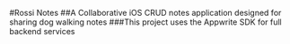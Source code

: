 #Rossi Notes
##A Collaborative iOS CRUD notes application designed for sharing dog walking notes
###This project uses the Appwrite SDK for full backend services
